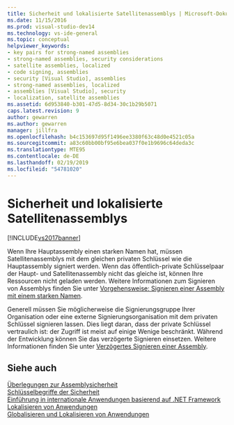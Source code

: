 ```yaml
---
title: Sicherheit und lokalisierte Satellitenassemblys | Microsoft-Dokumentation
ms.date: 11/15/2016
ms.prod: visual-studio-dev14
ms.technology: vs-ide-general
ms.topic: conceptual
helpviewer_keywords:
- key pairs for strong-named assemblies
- strong-named assemblies, security considerations
- satellite assemblies, localized
- code signing, assemblies
- security [Visual Studio], assemblies
- strong-named assemblies, localized
- assemblies [Visual Studio], security
- localization, satellite assemblies
ms.assetid: 6d953840-b301-47d5-8d34-30c1b29b5071
caps.latest.revision: 9
author: gewarren
ms.author: gewarren
manager: jillfra
ms.openlocfilehash: b4c153697d95f1496ee3380f63c48d0e4521c05a
ms.sourcegitcommit: a83c60bb00bf95e6bea037f0e1b9696c64deda3c
ms.translationtype: MTE95
ms.contentlocale: de-DE
ms.lasthandoff: 02/19/2019
ms.locfileid: "54781020"
---
```

# <a name="security-and-localized-satellite-assemblies"></a>Sicherheit und lokalisierte Satellitenassemblys
[!INCLUDE[vs2017banner](../includes/vs2017banner.md)]

Wenn Ihre Hauptassembly einen starken Namen hat, müssen Satellitenassemblys mit dem gleichen privaten Schlüssel wie die Hauptassembly signiert werden. Wenn das öffentlich-private Schlüsselpaar der Haupt- und Satellitenassembly nicht das gleiche ist, können Ihre Ressourcen nicht geladen werden. Weitere Informationen zum Signieren von Assemblys finden Sie unter [Vorgehensweise: Signieren einer Assembly mit einem starken Namen](http://msdn.microsoft.com/library/2c30799a-a826-46b4-a25d-c584027a6c67).  
  
 Generell müssen Sie möglicherweise die Signierungsgruppe Ihrer Organisation oder eine externe Signierungsorganisation mit dem privaten Schlüssel signieren lassen. Dies liegt daran, dass der private Schlüssel vertraulich ist: der Zugriff ist meist auf einige Wenige beschränkt. Während der Entwicklung können Sie das verzögerte Signieren einsetzen. Weitere Informationen finden Sie unter [Verzögertes Signieren einer Assembly](http://msdn.microsoft.com/library/9d300e17-5bf1-4360-97da-2aa55efd9070).  
  
## <a name="see-also"></a>Siehe auch  
 [Überlegungen zur Assemblysicherheit](http://msdn.microsoft.com/library/1b5439c1-f3d5-4529-bd69-01814703d067)   
 [Schlüsselbegriffe der Sicherheit](http://msdn.microsoft.com/library/3cfced4f-ea02-4e66-ae98-d69286363e98)   
 [Einführung in internationale Anwendungen basierend auf .NET Framework](../ide/introduction-to-international-applications-based-on-the-dotnet-framework.md)   
 [Lokalisieren von Anwendungen](../ide/localizing-applications.md)   
 [Globalisieren und Lokalisieren von Anwendungen](../ide/globalizing-and-localizing-applications.md)
